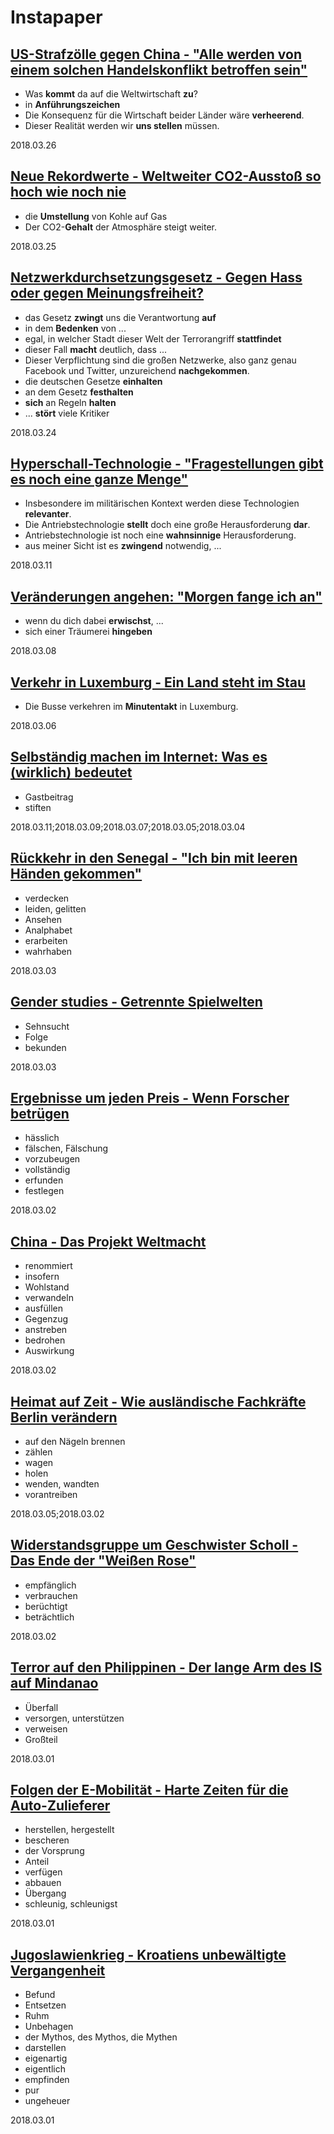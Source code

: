 # Instapaper

## [US-Strafzölle gegen China - "Alle werden von einem solchen Handelskonflikt betroffen sein"](https://www.instapaper.com/read/1033814560)

* Was **kommt** da auf die Weltwirtschaft **zu**?
* in **Anführungszeichen**
* Die Konsequenz für die Wirtschaft beider Länder wäre **verheerend**.
* Dieser Realität werden wir **uns stellen** müssen.

2018.03.26

## [Neue Rekordwerte - Weltweiter CO2-Ausstoß so hoch wie noch nie](https://www.instapaper.com/read/1032906199)

* die **Umstellung** von Kohle auf Gas
* Der CO2-**Gehalt** der Atmosphäre steigt weiter.

2018.03.25

## [Netzwerkdurchsetzungsgesetz - Gegen Hass oder gegen Meinungsfreiheit?](https://www.instapaper.com/read/1025392252)

* das Gesetz **zwingt** uns die Verantwortung **auf**
* in dem **Bedenken** von ...
* egal, in welcher Stadt dieser Welt der Terrorangriff **stattfindet**
* dieser Fall **macht** deutlich, dass ...
* Dieser Verpflichtung sind die großen Netzwerke, also ganz genau Facebook und Twitter, unzureichend **nachgekommen**.
* die deutschen Gesetze **einhalten**
* an dem Gesetz **festhalten**
* **sich** an Regeln **halten**
* ... **stört** viele Kritiker

2018.03.24

## [Hyperschall-Technologie - "Fragestellungen gibt es noch eine ganze Menge"](https://www.instapaper.com/read/1025382400)

* Insbesondere im militärischen Kontext werden diese Technologien **relevanter**.
* Die Antriebstechnologie **stellt** doch eine große Herausforderung **dar**.
* Antriebstechnologie ist noch eine **wahnsinnige** Herausforderung.
* aus meiner Sicht ist es **zwingend** notwendig, ...

2018.03.11

## [Veränderungen angehen: "Morgen fange ich an"](https://www.instapaper.com/read/1025445431)

* wenn du dich dabei **erwischst**, ...
* sich einer Träumerei **hingeben**

2018.03.08

## [Verkehr in Luxemburg - Ein Land steht im Stau](https://www.instapaper.com/read/1020906749)

* Die Busse verkehren im **Minutentakt** in Luxemburg.

2018.03.06

## [Selbständig machen im Internet: Was es (wirklich) bedeutet](https://www.instapaper.com/read/1022561378)

* Gastbeitrag
* stiften

2018.03.11;2018.03.09;2018.03.07;2018.03.05;2018.03.04

## [Rückkehr in den Senegal - "Ich bin mit leeren Händen gekommen"](https://www.instapaper.com/read/1019605393)

* verdecken
* leiden, gelitten
* Ansehen
* Analphabet
* erarbeiten
* wahrhaben

2018.03.03

## [Gender studies - Getrennte Spielwelten](https://www.instapaper.com/read/1013151057)

* Sehnsucht
* Folge
* bekunden

2018.03.03

## [Ergebnisse um jeden Preis - Wenn Forscher betrügen](https://www.instapaper.com/read/1019596803)

* hässlich
* fälschen, Fälschung
* vorzubeugen
* vollständig
* erfunden
* festlegen

2018.03.02

## [China - Das Projekt Weltmacht](https://www.instapaper.com/read/1010408973)

* renommiert
* insofern
* Wohlstand
* verwandeln
* ausfüllen
* Gegenzug
* anstreben
* bedrohen
* Auswirkung

2018.03.02

## [Heimat auf Zeit - Wie ausländische Fachkräfte Berlin verändern](https://www.instapaper.com/read/1014556762)

* auf den Nägeln brennen
* zählen
* wagen
* holen
* wenden, wandten
* vorantreiben

2018.03.05;2018.03.02

## [Widerstandsgruppe um Geschwister Scholl - Das Ende der "Weißen Rose"](https://www.instapaper.com/read/1019605405)

* empfänglich
* verbrauchen
* berüchtigt
* beträchtlich

2018.03.02

## [Terror auf den Philippinen - Der lange Arm des IS auf Mindanao](https://www.instapaper.com/read/1019270850)

* Überfall
* versorgen, unterstützen
* verweisen
* Großteil

2018.03.01

## [Folgen der E-Mobilität - Harte Zeiten für die Auto-Zulieferer](https://www.instapaper.com/read/1010409134)

* herstellen, hergestellt
* bescheren
* der Vorsprung
* Anteil
* verfügen
* abbauen
* Übergang
* schleunig, schleunigst

2018.03.01

## [Jugoslawienkrieg - Kroatiens unbewältigte Vergangenheit](https://www.instapaper.com/read/1020440863)

* Befund
* Entsetzen
* Ruhm
* Unbehagen
* der Mythos, des Mythos, die Mythen
* darstellen
* eigenartig
* eigentlich
* empfinden
* pur
* ungeheuer

2018.03.01
